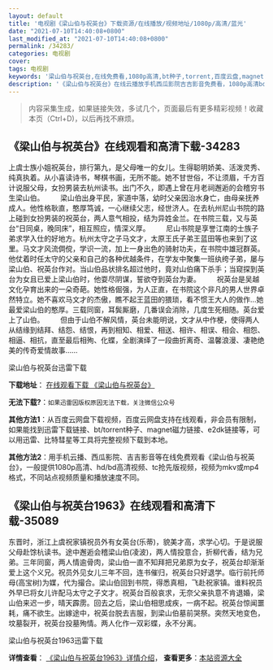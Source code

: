 ```yaml
---
layout: default
title: '电视剧《梁山伯与祝英台》下载资源/在线播放/视频地址/1080p/高清/蓝光'
date: "2021-07-10T14:40:08+0800"
last_modified_at: "2021-07-10T14:40:08+0800"
permalink: /34283/
categories: 电视剧
cover:
tags: 电视剧
keywords: '梁山伯与祝英台,在线免费看,1080p高清,bt种子,torrent,百度云盘,magnet,磁力链,迅雷下载资源'
description: '《梁山伯与祝英台》在线云播放手机西瓜影院吉吉影音免费看，1080p高清bd/hd未删减完整版和tc抢先枪版，mkv/mp4格式，附带bt/torrent种子、magnet/磁力链、百度云盘、网盘资源迅雷下载链接'
---
```


>内容采集生成，如果链接失效，多试几个，页面最后有更多精彩视频！收藏本页（Ctrl+D)，以后再找不麻烦。


## 《梁山伯与祝英台》在线观看和高清下载-34283

上虞士族小姐祝英台，排行第九，是父母唯一的女儿。生得聪明娇美、活泼灵秀、纯真执着。从小喜读诗书，琴棋书画，无所不能。她不甘世俗，不让须眉，千方百计说服父母，女扮男装去杭州读书。出门不久，即遇上曾在月老祠邂逅的会稽穷书生梁山伯。 　　梁山伯出身平民，家道中落，幼时父亲因治水身亡，由母亲抚养成人。他性格耿直，憨厚笃诚，一心继续父志，经世济人。在去杭州尼山书院的路上碰到女扮男装的祝英台，两人意气相投，结为异姓金兰。在书院三载，又与英台“日同桌，晚同床”，相互照应，情深义厚。 　　尼山书院是享誉江南的士族子弟求学入仕的好地方。杭州太守之子马文才，太原王氏子弟王蓝田等也来到了这里。马文才风流倜傥，学识一流，加上一身出色的骑射功夫，在书院中雄冠群英。他仗着时任太守的父亲和自己的各种优越条件，在学友中聚集一班纨绔子弟，屡与梁山伯、祝英台作对。当山伯品状排名超过他时，竟对山伯痛下杀手；当窥探到英台为女且已爱上梁山伯时，他耍尽阴谋，誓欲夺到英台为妻。 　　祝英台是吴越文化孕育出来的一朵奇葩。她性格倔强，为人正直，在书院这个非凡的男人世界卓然特立。她不喜欢马文才的杰傲，瞧不起王蓝田的猥琐，看不惯王大人的做作…她最爱梁山伯的憨厚。三载同窗，耳鬓厮磨，几番误会消除，几度生死相随。英台爱上了山伯。 　　但由于山伯不解风情，英台未能明说，文才从中作梗，使得两人从结缘到结拜、结怨、结恨，再到相知、相爱、相送、相许、相误、相会、相怨、相逼、相抗，直至最后相殉、化蝶，全剧演绎了一段曲折离奇、温馨浪漫、凄艳绝美的传奇爱情故事……


梁山伯与祝英台迅雷下载

**下载地址**： [在线观看下载 《梁山伯与祝英台》](https://www.993dy.com//vod-detail-id-28442.html) 


**无法下载?**：`如果迅雷因版权原因无法下载，关注微信公众号 `

**其他方法1**：从百度云网盘下载视频，百度云网盘支持在线观看，非会员有限制，如果能找到迅雷下载链接、bt/torrent种子、magnet磁力链接、e2dk链接等，可以用迅雷、比特彗星等工具将完整视频下载到本地。

**其他方法2**：用手机云播、西瓜影院、吉吉影音等在线免费观看《梁山伯与祝英台》，一般提供1080p高清、hd/bd高清视频、tc抢先版视频，视频为mkv或mp4格式，不同站点视频质量和播放速度不同。


## 《梁山伯与祝英台1963》在线观看和高清下载-35089

东晋时，浙江上虞祝家镇祝员外有女英台(乐蒂)，貌美才高，求学心切。于是说服父母赴馀杭读书。途中邂逅会稽梁山伯(凌波)，两人情投意合，折柳代香，结为兄弟。三年同窗，两人情逾骨肉，梁山伯一直不知拜把兄弟原为女子，祝英台却渐渐爱上这个义兄。祝员外见女儿三年不回，连书催归，祝英台只好退学。临行前托师母(高宝树)为媒，代为撮合。梁山伯回到书院，得悉真相，飞赴祝家镇。谁料祝员外早已将女儿许配马太守之子文才。祝英台百般哀求，无奈父亲执意不肯退婚，梁山伯来迟一步，晴天霹雳。回去之后，梁山伯相思成疾，一病不起。祝英台惊闻噩耗，痛不欲生。出嫁途中，祝英台脱去吉服，到梁山伯墓前哭祭。突然天地变色，坟墓裂开，祝英台投墓殉情。两人化作一双彩蝶，永不分离。</p>


梁山伯与祝英台1963迅雷下载

**详情查看**： [《梁山伯与祝英台1963》详情介绍](/movie/35089/)， **查看更多**：[本站资源大全](/movie/t/all/)

